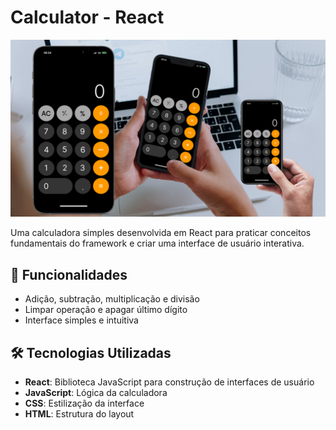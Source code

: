 # Calculator - React

![React Calculator](public/CalculadoraReact.png)

Uma calculadora simples desenvolvida em React para praticar conceitos fundamentais do framework e criar uma interface de usuário interativa.

## 🚀 Funcionalidades

- Adição, subtração, multiplicação e divisão
- Limpar operação e apagar último dígito
- Interface simples e intuitiva

## 🛠 Tecnologias Utilizadas

- **React**: Biblioteca JavaScript para construção de interfaces de usuário
- **JavaScript**: Lógica da calculadora
- **CSS**: Estilização da interface
- **HTML**: Estrutura do layout